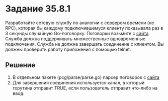 # Задание 35.8.1

Разработайте сетевую службу по аналогии с сервером времени (не RPC), которая бы каждому подключившемуся клиенту показывала раз в 3 секунды случайную Go-поговорку. Поговорки возьмите с [сайта](https://go-proverbs.github.io/)
Служба должна поддерживать множественные одновременные подключения. Служба не должна завершать соединение с клиентом.
Вы должны проверить работу приложения с помощью telnet.

## Решение
1. В отдельном пакете (pcg/parse/parse.go) парсер поговорок с [сайта](https://go-proverbs.github.io/)
2. Для завершения соединения используется канал, в который горутина отправит TRUE, если пользователь отправит что-либо на ввод.
